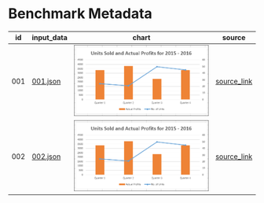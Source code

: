 # Benchmark Metadata

| id  | input_data | chart | source |
|-----|------------|-------|--------|
| 001 | [001.json](001.json) | ![001_chart](001_chart.jpg) | [source_link](https://www.tutorialspoint.com/excel_data_analysis/excel_data_analysis_visualization.htm) |
| 002 | [002.json](001.json) | ![001_chart](001_chart.jpg) | [source_link](https://www.tutorialspoint.com/excel_data_analysis/excel_data_analysis_visualization.htm) |